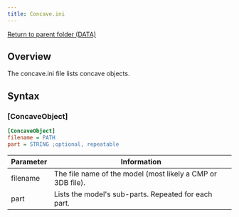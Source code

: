 ```yaml
---
title: Concave.ini
---
```


[Return to parent folder (DATA)](../DATA)

## Overview

The concave.ini file lists concave objects.

## Syntax

### [ConcaveObject]

```ini
[ConcaveObject]
filename = PATH
part = STRING ;optional, repeatable
```

| Parameter | Information                                                 |
| --------- | ----------------------------------------------------------- |
| filename  | The file name of the model (most likely a CMP or 3DB file). |
| part      | Lists the model's sub-parts. Repeated for each part.        |

